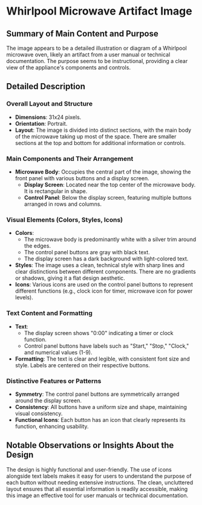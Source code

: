 # Whirlpool Microwave Artifact Image

## Summary of Main Content and Purpose
The image appears to be a detailed illustration or diagram of a Whirlpool microwave oven, likely an artifact from a user manual or technical documentation. The purpose seems to be instructional, providing a clear view of the appliance's components and controls.

## Detailed Description

### Overall Layout and Structure
- **Dimensions**: 31x24 pixels.
- **Orientation**: Portrait.
- **Layout**: The image is divided into distinct sections, with the main body of the microwave taking up most of the space. There are smaller sections at the top and bottom for additional information or controls.

### Main Components and Their Arrangement
- **Microwave Body**: Occupies the central part of the image, showing the front panel with various buttons and a display screen.
  - **Display Screen**: Located near the top center of the microwave body. It is rectangular in shape.
  - **Control Panel**: Below the display screen, featuring multiple buttons arranged in rows and columns.

### Visual Elements (Colors, Styles, Icons)
- **Colors**:
  - The microwave body is predominantly white with a silver trim around the edges.
  - The control panel buttons are gray with black text.
  - The display screen has a dark background with light-colored text.
- **Styles**: The image uses a clean, technical style with sharp lines and clear distinctions between different components. There are no gradients or shadows, giving it a flat design aesthetic.
- **Icons**: Various icons are used on the control panel buttons to represent different functions (e.g., clock icon for timer, microwave icon for power levels).

### Text Content and Formatting
- **Text**:
  - The display screen shows "0:00" indicating a timer or clock function.
  - Control panel buttons have labels such as "Start," "Stop," "Clock," and numerical values (1-9).
- **Formatting**: The text is clear and legible, with consistent font size and style. Labels are centered on their respective buttons.

### Distinctive Features or Patterns
- **Symmetry**: The control panel buttons are symmetrically arranged around the display screen.
- **Consistency**: All buttons have a uniform size and shape, maintaining visual consistency.
- **Functional Icons**: Each button has an icon that clearly represents its function, enhancing usability.

## Notable Observations or Insights About the Design
The design is highly functional and user-friendly. The use of icons alongside text labels makes it easy for users to understand the purpose of each button without needing extensive instructions. The clean, uncluttered layout ensures that all essential information is readily accessible, making this image an effective tool for user manuals or technical documentation.